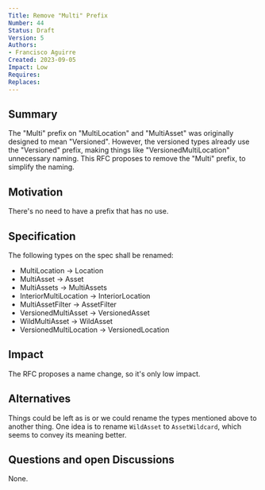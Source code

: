 ```yaml
---
Title: Remove "Multi" Prefix
Number: 44
Status: Draft
Version: 5
Authors:
- Francisco Aguirre
Created: 2023-09-05
Impact: Low
Requires:
Replaces:
---
```


## Summary

The "Multi" prefix on "MultiLocation" and "MultiAsset" was originally designed to mean "Versioned".
However, the versioned types already use the "Versioned" prefix, making things like "VersionedMultiLocation" unnecessary naming.
This RFC proposes to remove the "Multi" prefix, to simplify the naming.

## Motivation

There's no need to have a prefix that has no use.

## Specification

The following types on the spec shall be renamed:
- MultiLocation -> Location
- MultiAsset -> Asset
- MultiAssets -> MultiAssets
- InteriorMultiLocation -> InteriorLocation
- MultiAssetFilter -> AssetFilter
- VersionedMultiAsset -> VersionedAsset
- WildMultiAsset -> WildAsset
- VersionedMultiLocation -> VersionedLocation

## Impact

The RFC proposes a name change, so it's only low impact.

## Alternatives

Things could be left as is or we could rename the types mentioned above to another thing.
One idea is to rename `WildAsset` to `AssetWildcard`, which seems to convey its meaning better.

## Questions and open Discussions

None.
